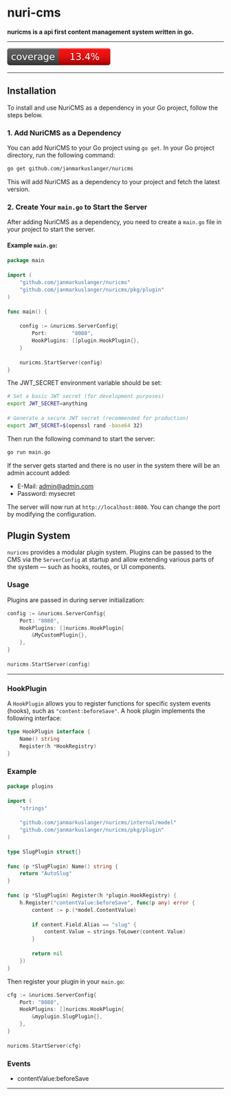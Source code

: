 # nuri-cms

**nuricms is a api first content management system written in go.**

---

![Coverage Badge](coverage_badge.svg)

---

## Installation

To install and use NuriCMS as a dependency in your Go project, follow the steps below.

### 1. Add NuriCMS as a Dependency

You can add NuriCMS to your Go project using `go get`. In your Go project directory, run the following command:

```bash
go get github.com/janmarkuslanger/nuricms
```

This will add NuriCMS as a dependency to your project and fetch the latest version.

### 2. Create Your `main.go` to Start the Server

After adding NuriCMS as a dependency, you need to create a `main.go` file in your project to start the server.

#### Example `main.go`:

```go
package main

import (
	"github.com/janmarkuslanger/nuricms"
	"github.com/janmarkuslanger/nuricms/pkg/plugin"
)

func main() {

	config := &nuricms.ServerConfig{
		Port:        "8080",
		HookPlugins: []plugin.HookPlugin{},
	}

	nuricms.StartServer(config)
}
```

The JWT_SECRET environment variable should be set:

```bash
# Set a basic JWT secret (for development purposes)
export JWT_SECRET=anything

# Generate a secure JWT secret (recommended for production)
export JWT_SECRET=$(openssl rand -base64 32)
```

Then run the following command to start the server:

```bash
go run main.go
```

If the server gets started and there is no user in the system there will be an admin account added:

- E-Mail: admin@admin.com 
- Password: mysecret

The server will now run at `http://localhost:8080`. You can change the port by modifying the configuration.

## Plugin System

`nuricms` provides a modular plugin system. Plugins can be passed to the CMS via the `ServerConfig` at startup and allow extending various parts of the system — such as hooks, routes, or UI components.

### Usage

Plugins are passed in during server initialization:

```go
config := &nuricms.ServerConfig{
    Port: "8080",
    HookPlugins: []nuricms.HookPlugin{
        &MyCustomPlugin{},
    },
}

nuricms.StartServer(config)
```

---

### HookPlugin

A `HookPlugin` allows you to register functions for specific system events (hooks), such as `"content:beforeSave"`. A hook plugin implements the following interface:

```go
type HookPlugin interface {
    Name() string
    Register(h *HookRegistry)
}
```

### Example

```go
package plugins

import (
	"strings"

	"github.com/janmarkuslanger/nuricms/internal/model"
	"github.com/janmarkuslanger/nuricms/pkg/plugin"
)

type SlugPlugin struct{}

func (p *SlugPlugin) Name() string {
	return "AutoSlug"
}

func (p *SlugPlugin) Register(h *plugin.HookRegistry) {
	h.Register("contentValue:beforeSave", func(p any) error {
		content := p.(*model.ContentValue)

		if content.Field.Alias == "slug" {
			content.Value = strings.ToLower(content.Value)
		}

		return nil
	})
}

```

Then register your plugin in your `main.go`:

```go
cfg := &nuricms.ServerConfig{
    Port: "8080",
    HookPlugins: []nuricms.HookPlugin{
        &myplugin.SlugPlugin{},
    },
}

nuricms.StartServer(cfg)
```

### Events 

- contentValue:beforeSave 

---
